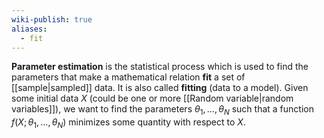 ```yaml
---
wiki-publish: true
aliases:
  - fit
---
```

**Parameter estimation** is the statistical process which is used to find the parameters that make a mathematical relation **fit** a set of [[sample|sampled]] data. It is also called **fitting** (data to a model). Given some initial data $X$ (could be one or more [[Random variable|random variables]]), we want to find the parameters $\theta_{1},\ldots,\theta_{N}$ such that a function $f(X;\theta_{1},\ldots,\theta_{N})$ minimizes some quantity with respect to $X$.